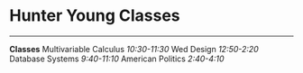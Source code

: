 # Hunter Young Classes
___
**Classes**
Multivariable Calculus *10:30-11:30*
Wed Design *12:50-2:20*
Database Systems *9:40-11:10*
American Politics *2:40-4:10*
